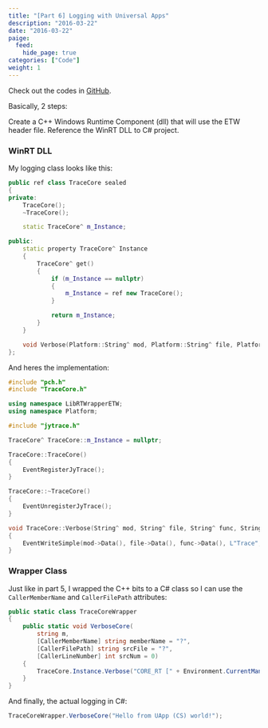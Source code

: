 ```yaml
---
title: "[Part 6] Logging with Universal Apps"
description: "2016-03-22"
date: "2016-03-22"
paige:
  feed:
    hide_page: true
categories: ["Code"]
weight: 1
---
```


Check out the codes in [GitHub](https://github.com/idrilsilverfoot/win32-etw-manifest).

Basically, 2 steps:

Create a C++ Windows Runtime Component (dll) that will use the ETW header file.
Reference the WinRT DLL to C# project.

### WinRT DLL
My logging class looks like this:

```cpp
public ref class TraceCore sealed
{
private:
    TraceCore();
    ~TraceCore();

    static TraceCore^ m_Instance;

public:
    static property TraceCore^ Instance
    {
        TraceCore^ get()
        {
            if (m_Instance == nullptr)
            {
                m_Instance = ref new TraceCore();
            }

            return m_Instance;
        }
    }

    void Verbose(Platform::String^ mod, Platform::String^ file, Platform::String^ func, Platform::String^ m);
};
```

And heres the implementation:

```cpp
#include "pch.h"
#include "TraceCore.h"

using namespace LibRTWrapperETW;
using namespace Platform;

#include "jytrace.h"

TraceCore^ TraceCore::m_Instance = nullptr;

TraceCore::TraceCore()
{
    EventRegisterJyTrace();
}

TraceCore::~TraceCore()
{
    EventUnregisterJyTrace();
}

void TraceCore::Verbose(String^ mod, String^ file, String^ func, String^ m)
{
    EventWriteSimple(mod->Data(), file->Data(), func->Data(), L"Trace", m->Data());
}
```

### Wrapper Class

Just like in part 5, I wrapped the C++ bits to a C# class so I can use the `CallerMemberName` and `CallerFilePath` attributes:

```csharp
public static class TraceCoreWrapper
{
    public static void VerboseCore(
        string m,
        [CallerMemberName] string memberName = "?",
        [CallerFilePath] string srcFile = "?",
        [CallerLineNumber] int srcNum = 0)
    {
        TraceCore.Instance.Verbose("CORE_RT [" + Environment.CurrentManagedThreadId + "]", Path.GetFileName(srcFile), memberName, m);
    }
}
```

And finally, the actual logging in C#:

```csharp
TraceCoreWrapper.VerboseCore("Hello from UApp (CS) world!");
```

<br>

